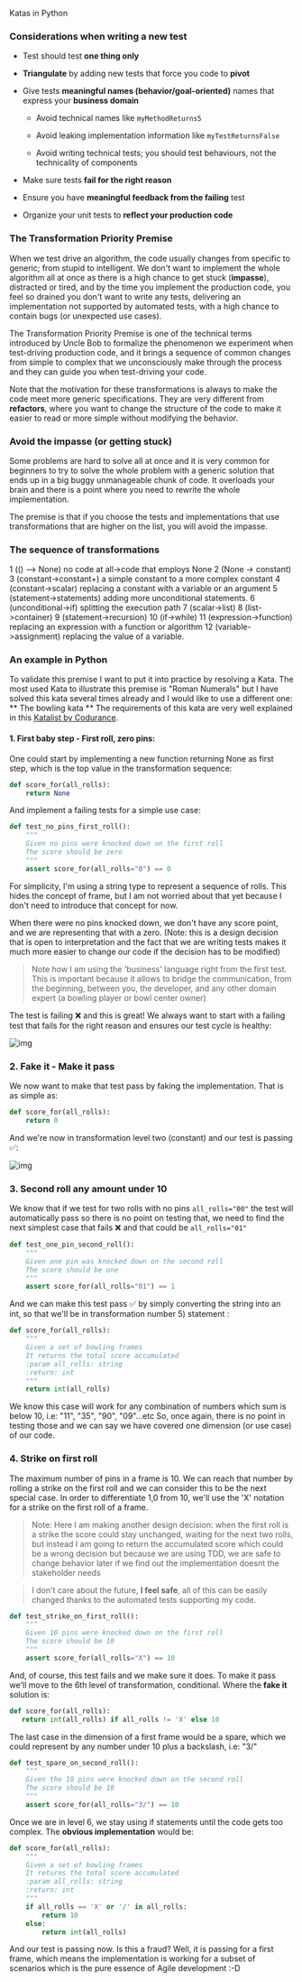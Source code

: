 Katas in Python

### Considerations when writing a new test

* Test should test **one thing only**

* **Triangulate** by adding new tests that force you code to **pivot**

* Give tests **meaningful names (behavior/goal-oriented)** names that express your **business domain**

  - Avoid technical names like `myMethodReturns5`

  - Avoid leaking implementation information like `myTestReturnsFalse`

  - Avoid writing technical tests; you should test behaviours, not the technicality of components

* Make sure tests **fail for the right reason**

* Ensure you have **meaningful feedback from the failing** test

* Organize your unit tests to **reflect your production code**

### The Transformation Priority Premise

When we test drive an algorithm, the code usually changes from specific to generic; from stupid to intelligent.
We don't want to implement the whole algorithm all at once as there is a high chance to get stuck (**impasse**), 
distracted or tired, and by the time you implement the production code, you feel so drained 
you don't want to write any tests, delivering an implementation not supported by automated tests,
with a high chance to contain bugs (or unexpected use cases).

The Transformation Priority Premise is one of the technical terms introduced by Uncle Bob to 
formalize the phenomenon we experiment when test-driving production code, and it brings a sequence of
common changes from simple to complex that we unconsciously make through the process and
they can guide you when test-driving your code.

Note that the motivation for these transformations is always to make the code meet more generic specifications. 
They are very different from **refactors**, where you want to change the structure of the code to make it easier
to read or more simple without modifying the behavior.

### Avoid the impasse (or getting stuck)
Some problems are hard to solve all at once and it is very common for beginners to try to solve the whole problem with
a generic solution that ends up in a big buggy unmanageable chunk of code. It overloads your brain and there is a point
where you need to rewrite the whole implementation. 

The premise is that if you choose the tests and implementations that use transformations that are higher on the list, 
you will avoid the impasse. 
 
### The sequence of transformations

1 (() –> None) no code at all->code that employs None
2 (None -> constant)
3 (constant->constant+) a simple constant to a more complex constant
4 (constant->scalar) replacing a constant with a variable or an argument
5 (statement->statements) adding more unconditional statements.
6 (unconditional->if) splitting the execution path
7 (scalar->list)
8 (list->container)
9 (statement->recursion)
10 (if->while)
11 (expression->function) replacing an expression with a function or algorithm
12 (variable->assignment) replacing the value of a variable.


### An example in Python 

To validate this premise I want to put it into practice by resolving a Kata. The most used
Kata to illustrate this premise is "Roman Numerals" but I have solved this kata several times already and I would
like to use a different one: ** The bowling kata ** The requirements of this kata are very well explained in this
[Katalist by Codurance](https://katalyst.codurance.com/bowling).

#### 1. First baby step - First roll, zero pins:

One could start by implementing a new function returning None as first step, which
is the top value in the transformation sequence:

```python
def score_for(all_rolls):
    return None
```

And implement a failing tests for a simple use case:

```python
def test_no_pins_first_roll():
    """
    Given no pins were knocked down on the first roll
    The score should be zero
    """
    assert score_for(all_rolls="0") == 0
```

For simplicity, I'm using a string type to represent a sequence of rolls.
This hides the concept of frame, but I am not worried about that yet because
I don't need to introduce that concept for now.

When there were no pins knocked down, we don't have any score point, and we are representing
that with a zero. (Note: this is a design decision that is open to interpretation and the fact that
we are writing tests makes it much more easier to change our code if the decision has to be modified)

>
> Note how I am using the 'business' language right from the first test.
> This is important because it allows to bridge the communication, from the beginning, between
> you, the developer, and any other domain expert (a bowling player or bowl center owner)
>

The test is failing ❌ and this is great! We always want to start with a failing test
that fails for the right reason and ensures our test cycle is healthy:

![img](bowling/screenshots/step_1.png)

### 2. Fake it - Make it pass

We now want to make that test pass by faking the implementation. That is as simple as:

```python
def score_for(all_rolls):
    return 0
```

And we're now in transformation level two (constant) and our test is passing ✅:

![img](bowling/screenshots/step_2.png)


### 3. Second roll any amount under 10

We know that if we test for two rolls with no pins `all_rolls="00"` the test will automatically pass so there
is no point on testing that, we need to find the next simplest case that fails ❌ and that could be `all_rolls="01"`


```python
def test_one_pin_second_roll():
    """
    Given one pin was knocked down on the second roll
    The score should be one
    """
    assert score_for(all_rolls="01") == 1
```

And we can make this test pass ✅ by simply converting the string into an int, so that we'll be in transformation
 number 5) statement :

```python
def score_for(all_rolls):
    """
    Given a set of bowling frames
    It returns the total score accumulated
    :param all_rolls: string
    :return: int
    """
    return int(all_rolls)
```

We know this case will work for any combination of numbers which sum is below 10, i.e: 
"11", "35", "90", "09"...etc So, once again, there is no point in testing those and we can say we have
covered one dimension (or use case) of our code.

### 4. Strike on first roll

The maximum number of pins in a frame is 10. We can reach that number by rolling a strike on the first roll and
we can consider this to be the next special case. In order to differentiate 1,0 from 10, we'll use the 'X' notation
for a strike on the first roll of a frame.

> Note: Here I am making another design decision: when the first roll is a strike
> the score could stay unchanged, waiting for the next two rolls, but instead
> I am going to return the accumulated score which could be
> a wrong decision but because we are using TDD, we are safe to change behavior
> later if we find out the implementation doesnt the stakeholder needs

> I don't care about the future, **I feel safe**, all of this can be easily changed thanks to 
> the automated tests supporting my code.

```python
def test_strike_on_first_roll():
    """
    Given 10 pins were knocked down on the first roll
    The score should be 10
    """
    assert score_for(all_rolls="X") == 10
```

And, of course, this test fails and we make sure it does. To make it pass we'll move to the 6th level 
of transformation, conditional. Where the **fake it** solution is:

```python
def score_for(all_rolls):
   return int(all_rolls) if all_rolls != 'X' else 10
```

The last case in the dimension of a first frame would be a spare, which we could represent by any number under 10 plus
a backslash, i.e: "3/"

```python
def test_spare_on_second_roll():
    """
    Given the 10 pins were knocked down on the second roll
    The score should be 10
    """
    assert score_for(all_rolls="3/") == 10
```

Once we are in level 6, we stay using if statements until the code gets too complex. The **obvious implementation**
would be:

```python
def score_for(all_rolls):
    """
    Given a set of bowling frames
    It returns the total score accumulated
    :param all_rolls: string
    :return: int
    """
    if all_rolls == 'X' or '/' in all_rolls:
        return 10
    else:
        return int(all_rolls)
```

And our test is passing now. Is this a fraud? Well, it is passing for a first frame, which means the implementation
is working for a subset of scenarios which is the pure essence of Agile development :-D


